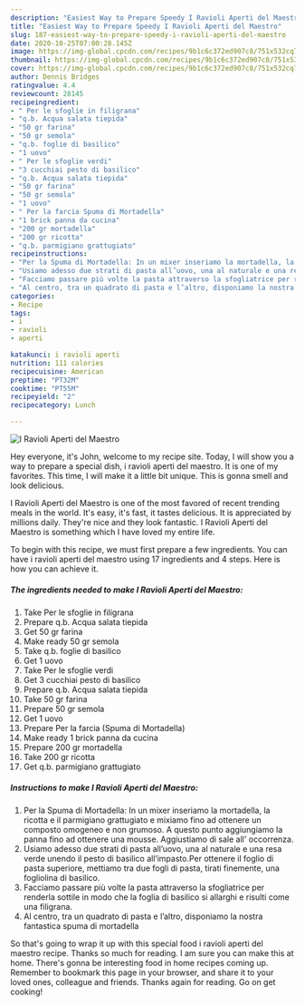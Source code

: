 ```yaml
---
description: "Easiest Way to Prepare Speedy I Ravioli Aperti del Maestro"
title: "Easiest Way to Prepare Speedy I Ravioli Aperti del Maestro"
slug: 187-easiest-way-to-prepare-speedy-i-ravioli-aperti-del-maestro
date: 2020-10-25T07:00:28.145Z
image: https://img-global.cpcdn.com/recipes/9b1c6c372ed907c8/751x532cq70/i-ravioli-aperti-del-maestro-recipe-main-photo.jpg
thumbnail: https://img-global.cpcdn.com/recipes/9b1c6c372ed907c8/751x532cq70/i-ravioli-aperti-del-maestro-recipe-main-photo.jpg
cover: https://img-global.cpcdn.com/recipes/9b1c6c372ed907c8/751x532cq70/i-ravioli-aperti-del-maestro-recipe-main-photo.jpg
author: Dennis Bridges
ratingvalue: 4.4
reviewcount: 28145
recipeingredient:
- " Per le sfoglie in filigrana"
- "q.b. Acqua salata tiepida"
- "50 gr farina"
- "50 gr semola"
- "q.b. foglie di basilico"
- "1 uovo"
- " Per le sfoglie verdi"
- "3 cucchiai pesto di basilico"
- "q.b. Acqua salata tiepida"
- "50 gr farina"
- "50 gr semola"
- "1 uovo"
- " Per la farcia Spuma di Mortadella"
- "1 brick panna da cucina"
- "200 gr mortadella"
- "200 gr ricotta"
- "q.b. parmigiano grattugiato"
recipeinstructions:
- "Per la Spuma di Mortadella: In un mixer inseriamo la mortadella, la ricotta e il parmigiano grattugiato e mixiamo fino ad ottenere un composto omogeneo e non grumoso. A questo punto aggiungiamo la panna fino ad ottenere una mousse. Aggiustiamo di sale all&#39; occorrenza."
- "Usiamo adesso due strati di pasta all’uovo, una al naturale e una resa verde unendo il pesto di basilico all’impasto.Per ottenere il foglio di pasta superiore, mettiamo tra due fogli di pasta, tirati finemente, una fogliolina di basilico."
- "Facciamo passare più volte la pasta attraverso la sfogliatrice per renderla sottile in modo che la foglia di basilico si allarghi e risulti come una filigrana."
- "Al centro, tra un quadrato di pasta e l’altro, disponiamo la nostra fantastica spuma di mortadella"
categories:
- Recipe
tags:
- i
- ravioli
- aperti

katakunci: i ravioli aperti 
nutrition: 111 calories
recipecuisine: American
preptime: "PT32M"
cooktime: "PT55M"
recipeyield: "2"
recipecategory: Lunch

---
```



![I Ravioli Aperti del Maestro](https://img-global.cpcdn.com/recipes/9b1c6c372ed907c8/751x532cq70/i-ravioli-aperti-del-maestro-recipe-main-photo.jpg)

Hey everyone, it's John, welcome to my recipe site. Today, I will show you a way to prepare a special dish, i ravioli aperti del maestro. It is one of my favorites. This time, I will make it a little bit unique. This is gonna smell and look delicious.



I Ravioli Aperti del Maestro is one of the most favored of recent trending meals in the world. It's easy, it's fast, it tastes delicious. It is appreciated by millions daily. They're nice and they look fantastic. I Ravioli Aperti del Maestro is something which I have loved my entire life.


To begin with this recipe, we must first prepare a few ingredients. You can have i ravioli aperti del maestro using 17 ingredients and 4 steps. Here is how you can achieve it.

<!--inarticleads1-->

##### The ingredients needed to make I Ravioli Aperti del Maestro:

1. Take  Per le sfoglie in filigrana
1. Prepare q.b. Acqua salata tiepida
1. Get 50 gr farina
1. Make ready 50 gr semola
1. Take q.b. foglie di basilico
1. Get 1 uovo
1. Take  Per le sfoglie verdi
1. Get 3 cucchiai pesto di basilico
1. Prepare q.b. Acqua salata tiepida
1. Take 50 gr farina
1. Prepare 50 gr semola
1. Get 1 uovo
1. Prepare  Per la farcia (Spuma di Mortadella)
1. Make ready 1 brick panna da cucina
1. Prepare 200 gr mortadella
1. Take 200 gr ricotta
1. Get q.b. parmigiano grattugiato




<!--inarticleads2-->

##### Instructions to make I Ravioli Aperti del Maestro:

1. Per la Spuma di Mortadella: In un mixer inseriamo la mortadella, la ricotta e il parmigiano grattugiato e mixiamo fino ad ottenere un composto omogeneo e non grumoso. A questo punto aggiungiamo la panna fino ad ottenere una mousse. Aggiustiamo di sale all&#39; occorrenza.
1. Usiamo adesso due strati di pasta all’uovo, una al naturale e una resa verde unendo il pesto di basilico all’impasto.Per ottenere il foglio di pasta superiore, mettiamo tra due fogli di pasta, tirati finemente, una fogliolina di basilico.
1. Facciamo passare più volte la pasta attraverso la sfogliatrice per renderla sottile in modo che la foglia di basilico si allarghi e risulti come una filigrana.
1. Al centro, tra un quadrato di pasta e l’altro, disponiamo la nostra fantastica spuma di mortadella




So that's going to wrap it up with this special food i ravioli aperti del maestro recipe. Thanks so much for reading. I am sure you can make this at home. There's gonna be interesting food in home recipes coming up. Remember to bookmark this page in your browser, and share it to your loved ones, colleague and friends. Thanks again for reading. Go on get cooking!
